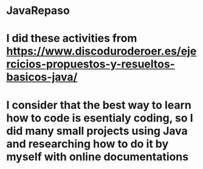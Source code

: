 # JavaRepaso
# I did these activities from https://www.discoduroderoer.es/ejercicios-propuestos-y-resueltos-basicos-java/ 
# I consider that the best way to learn how to code is esentialy coding, so I did many small projects using Java and researching how to do it by myself with online documentations 
